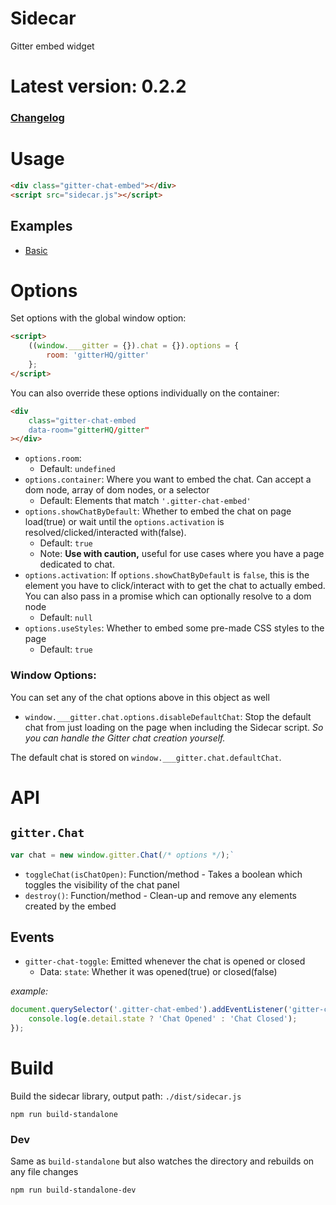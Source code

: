 # Sidecar

Gitter embed widget

# Latest version: 0.2.2

### [Changelog](https://github.com/gitterHQ/sidecar/blob/master/CHANGELOG.md)


# Usage

```html
<div class="gitter-chat-embed"></div>
<script src="sidecar.js"></script>
```

## Examples

 - [Basic](https://github.com/gitterHQ/sidecar/tree/master/examples/basic)


# Options

Set options with the global window option:

```html
<script>
	((window.___gitter = {}).chat = {}).options = {
		room: 'gitterHQ/gitter'
	};
</script>
```

You can also override these options individually on the container:

```html
<div
	class="gitter-chat-embed
	data-room="gitterHQ/gitter"
></div>
```


 - `options.room`: 
 	 - Default: `undefined`
 - `options.container`: Where you want to embed the chat. Can accept a dom node, array of dom nodes, or a selector
 	 - Default: Elements that match `'.gitter-chat-embed'`
 - `options.showChatByDefault`: Whether to embed the chat on page load(true) or wait until the `options.activation` is resolved/clicked/interacted with(false).
 	 - Default: `true`
 	 - Note: **Use with caution,** useful for use cases where you have a page dedicated to chat.
 - `options.activation`: If `options.showChatByDefault` is `false`, this is the element you have to click/interact with to get the chat to actually embed. You can also pass in a promise which can optionally resolve to a dom node
 	 - Default: `null`
 - `options.useStyles`: Whether to embed some pre-made CSS styles to the page
 	 - Default: `true`


### Window Options:

You can set any of the chat options above in this object as well

 - `window.___gitter.chat.options.disableDefaultChat`: Stop the default chat from just loading on the page when including the Sidecar script. *So you can handle the Gitter chat creation yourself.*

The default chat is stored on `window.___gitter.chat.defaultChat`.


# API

## `gitter.Chat`


```js
var chat = new window.gitter.Chat(/* options */);`
```

 - `toggleChat(isChatOpen)`: Function/method - Takes a boolean which toggles the visibility of the chat panel
 - `destroy()`: Function/method - Clean-up and remove any elements created by the embed


## Events

 - `gitter-chat-toggle`: Emitted whenever the chat is opened or closed
 	 - Data: `state`: Whether it was opened(true) or closed(false)


*example:*
```js
document.querySelector('.gitter-chat-embed').addEventListener('gitter-chat-toggle', function(e) {
	console.log(e.detail.state ? 'Chat Opened' : 'Chat Closed');
});
```



# Build

Build the sidecar library, output path: `./dist/sidecar.js`

`npm run build-standalone`

### Dev

Same as `build-standalone` but also watches the directory and rebuilds on any file changes

`npm run build-standalone-dev`